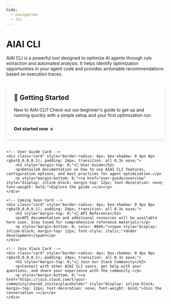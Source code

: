 ```yaml
---
hide:
  - navigation
  - toc
---
```


# AIAI CLI

AIAI CLI is a powerful tool designed to optimize AI agents through rule extraction and automated analysis. It helps identify optimization opportunities in your agent code and provides actionable recommendations based on execution traces.

<div class="grid-container" style="display: grid; grid-template-columns: repeat(auto-fit, minmax(300px, 1fr)); gap: 20px; margin: 30px 0;">
    <!-- Getting Started Card -->
    <div class="card" style="border-radius: 4px; box-shadow: 0 4px 8px rgba(0,0,0,0.1); padding: 24px; transition: all 0.3s ease;">
        <h2 style="margin-top: 0;">🚀 Getting Started</h2>
        <p>New to AIAI CLI? Check out our beginner's guide to get up and running quickly with a simple setup and your first optimization run.</p>
        <p style="margin-bottom: 0;"><a href="getting-started/getting-started" style="display: inline-block; margin-top: 12px; text-decoration: none; font-weight: bold;">Get started now →</a></p>
    </div>
    
    <!-- User Guide Card -->
    <div class="card" style="border-radius: 4px; box-shadow: 0 4px 8px rgba(0,0,0,0.1); padding: 24px; transition: all 0.3s ease;">
        <h2 style="margin-top: 0;">📖 User Guide</h2>
        <p>Detailed documentation on how to use AIAI CLI features, configuration options, and best practices for agent optimization.</p>
        <p style="margin-bottom: 0;"><a href="user-guide/overview" style="display: inline-block; margin-top: 12px; text-decoration: none; font-weight: bold;">Explore the guide →</a></p>
    </div>
    
    <!-- Coming Soon Card -->
    <div class="card" style="border-radius: 4px; box-shadow: 0 4px 8px rgba(0,0,0,0.1); padding: 24px; transition: all 0.3s ease;">
        <h2 style="margin-top: 0;">🔌 API Reference</h2>
        <p>API documentation and additional resources will be available here soon. Stay tuned for comprehensive reference materials!</p>
        <p style="margin-bottom: 0; color: #666;"><span style="display: inline-block; margin-top: 12px; font-style: italic;">Under development</span></p>
    </div>
    
    <!-- Join Slack Card -->
    <div class="card" style="border-radius: 4px; box-shadow: 0 4px 8px rgba(0,0,0,0.1); padding: 24px; transition: all 0.3s ease;">
        <h2 style="margin-top: 0;">💬 Join our Slack Community</h2>
        <p>Connect with other AIAI CLI users, get help with your questions, and share your experience with the community.</p>
        <p style="margin-bottom: 0;"><a href="https://join.slack.com/t/your-community/shared_invite/placeholder" style="display: inline-block; margin-top: 12px; text-decoration: none; font-weight: bold;">Join the conversation →</a></p>
    </div>
</div>
